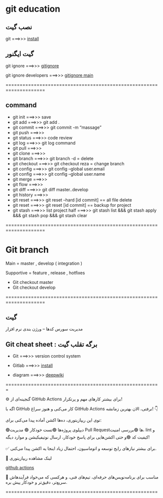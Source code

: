 # git education

 ## نصب گیت
git ===>>> [ install ](https://git-scm.com/docs/gitignore)

## گیت ایگنور
git ignore ===>>> [ gitignore ](https://docs.gitignore.io/)

git ignore developers ===>>> [ gitignore main ](https://www.toptal.com/developers/gitignore)


====================================================================


## command

- git init     ===>>> save
- git add      ===>>> git add .
- git commit   ===>>> git commit -m “massage”
- git push     ===>>>
- git status   ===>>> code review
- git log      ===>>> git log command
- git pull     ===>>>
- git clone    ===>>>
- git branch   ===>>> git branch -d = delete
- git checkout ===>>> git checkout reza = change branch
- git config   ===>>> git config –global user.email
- git config   ===>>> git config –global user.name
- git merge    ===>>>
- git flow     ===>>>
- git diff     ===>>> git diff master..develop
- git history  ===>>>
- git reset    ===>>> git reset –hard [id commit] == all file delete
- git reset    ===>>> git reset [id commit] == backup for project
- git stash    ===>>>  list project half  ===>>> git stash list  &&&  git stash apply &&&  git stash pop &&&  git stash clear

 
====================================================================

# Git branch

Main       = master , develop ( integration )

Supportive = feature , release , hotfixes

- Git checkout master
- Git checkout develop
  
====================================================================

## گیت

مدیریت سورس کدها – ورژن بندی نرم افزار

## Git cheat sheet : برگه تقلب گیت


- Git ===>>> version control system

- Gitlab ===>>> [ install ](https://gitlab.com)

- diagram ===>>> [ deepwiki ](https://deepwiki.com/rasgari/bug-bounty)

=======================================================

⚙️ گنجینه‌ای از GitHub Actions برای بیشتر کارهای مهم و پرتکرار!


اگه با GitHub کار می‌کنی و هنوز سراغ GitHub Actions نرفتی، الان بهترین زمانشه! 👇


توی این ریپازیتوری، ده‌ها اکشن آماده پیدا می‌کنی برای:

🟢دیپلوی پروژه‌ها
🟢تست خودکار
🟢 مدیریت Pull Request‌ها
🟢بررسی امنیت، lint و کیفیت کد
🟢و حتی اکشن‌هایی برای پاسخ خودکار، ارسال نوتیفیکیشن و موارد دیگه!

✅ برای بیشتر نیازهای رایج توسعه و اتوماسیون، احتمال زیاد اینجا یه اکشن پیدا می‌کنی.


🔗 لینک مشاهده ریپازیتوری

[ github actions ](https://github.com/sdras/awesome-actions)


📌 مناسب برای برنامه‌نویس‌های حرفه‌ای، تیم‌های فنی، و هرکسی که می‌خواد فرآیندهاش سریع‌تر، دقیق‌تر و خودکار پیش بره.


======================================================
